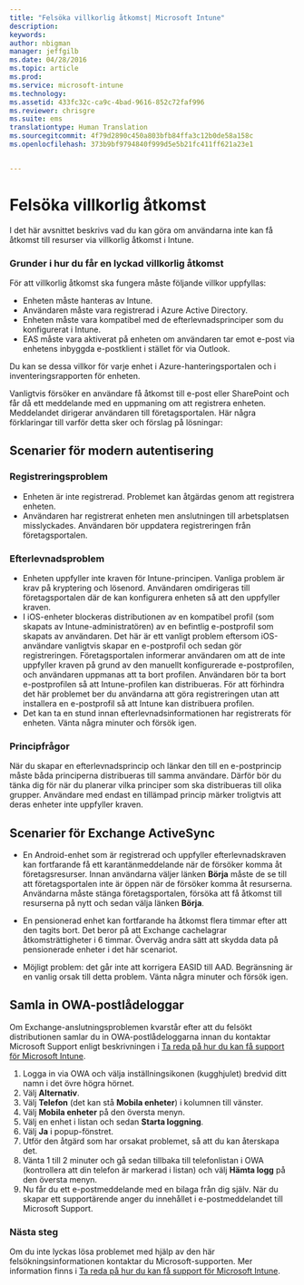 ```yaml
---
title: "Felsöka villkorlig åtkomst| Microsoft Intune"
description: 
keywords: 
author: nbigman
manager: jeffgilb
ms.date: 04/28/2016
ms.topic: article
ms.prod: 
ms.service: microsoft-intune
ms.technology: 
ms.assetid: 433fc32c-ca9c-4bad-9616-852c72faf996
ms.reviewer: chrisgre
ms.suite: ems
translationtype: Human Translation
ms.sourcegitcommit: 4f79d2890c450a803bfb84ffa3c12b0de58a158c
ms.openlocfilehash: 373b9bf9794840f999d5e5b21fc411ff621a23e1


---
```


# Felsöka villkorlig åtkomst

I det här avsnittet beskrivs vad du kan göra om användarna inte kan få åtkomst till resurser via villkorlig åtkomst i Intune. 

### Grunder i hur du får en lyckad villkorlig åtkomst

För att villkorlig åtkomst ska fungera måste följande villkor uppfyllas:

-   Enheten måste hanteras av Intune.
-   Användaren måste vara registrerad i Azure Active Directory.
-   Enheten måste vara kompatibel med de efterlevnadsprinciper som du konfigurerat i Intune. 
-   EAS måste vara aktiverat på enheten om användaren tar emot e-post via enhetens inbyggda e-postklient i stället för via Outlook.

Du kan se dessa villkor för varje enhet i Azure-hanteringsportalen och i inventeringsrapporten för enheten.





Vanligtvis försöker en användare få åtkomst till e-post eller SharePoint och får då ett meddelande med en uppmaning om att registrera enheten. Meddelandet dirigerar användaren till företagsportalen. Här några förklaringar till varför detta sker och förslag på lösningar:

## Scenarier för modern autentisering

### Registreringsproblem

 -  Enheten är inte registrerad. Problemet kan åtgärdas genom att registrera enheten.
 -  Användaren har registrerat enheten men anslutningen till arbetsplatsen misslyckades. Användaren bör uppdatera registreringen från företagsportalen. 
 
### Efterlevnadsproblem

 -  Enheten uppfyller inte kraven för Intune-principen. Vanliga problem är krav på kryptering och lösenord. Användaren omdirigeras till företagsportalen där de kan konfigurera enheten så att den uppfyller kraven.
 -  I iOS-enheter blockeras distributionen av en kompatibel profil (som skapats av Intune-administratören) av en befintlig e-postprofil som skapats av användaren. Det här är ett vanligt problem eftersom iOS-användare vanligtvis skapar en e-postprofil och sedan gör registreringen. Företagsportalen informerar användaren om att de inte uppfyller kraven på grund av den manuellt konfigurerade e-postprofilen, och användaren uppmanas att ta bort profilen. Användaren bör ta bort e-postprofilen så att Intune-profilen kan distribueras. För att förhindra det här problemet ber du användarna att göra registreringen utan att installera en e-postprofil så att Intune kan distribuera profilen.  
 -  Det kan ta en stund innan efterlevnadsinformationen har registrerats för enheten. Vänta några minuter och försök igen.

### Principfrågor

När du skapar en efterlevnadsprincip och länkar den till en e-postprincip måste båda principerna distribueras till samma användare. Därför bör du tänka dig för när du planerar vilka principer som ska distribueras till olika grupper. Användare med endast en tillämpad princip märker troligtvis att deras enheter inte uppfyller kraven.


## Scenarier för Exchange ActiveSync


- En Android-enhet som är registrerad och uppfyller efterlevnadskraven kan fortfarande få ett karantänmeddelande när de försöker komma åt företagsresurser. Innan användarna väljer länken **Börja** måste de se till att företagsportalen inte är öppen när de försöker komma åt resurserna. Användarna måste stänga företagsportalen, försöka att få åtkomst till resurserna på nytt och sedan välja länken **Börja**.

- En pensionerad enhet kan fortfarande ha åtkomst flera timmar efter att den tagits bort. Det beror på att Exchange cachelagrar åtkomsträttigheter i 6 timmar. Överväg andra sätt att skydda data på pensionerade enheter i det här scenariot.
- Möjligt problem: det går inte att korrigera EASID till AAD. Begränsning är en vanlig orsak till detta problem. Vänta några minuter och försök igen. 

## Samla in OWA-postlådeloggar

Om Exchange-anslutningsproblemen kvarstår efter att du felsökt distributionen samlar du in OWA-postlådeloggarna innan du kontaktar Microsoft Support enligt beskrivningen i [Ta reda på hur du kan få support för Microsoft Intune](how-to-get-support-for-microsoft-intune.md).

1. Logga in via OWA och välja inställningsikonen (kugghjulet) bredvid ditt namn i det övre högra hörnet. 
2. Välj **Alternativ**.
3. Välj **Telefon** (det kan stå **Mobila enheter**) i kolumnen till vänster.
4. Välj **Mobila enheter** på den översta menyn. 
5. Välj en enhet i listan och sedan **Starta loggning**. 
6. Välj **Ja** i popup-fönstret. 
7. Utför den åtgärd som har orsakat problemet, så att du kan återskapa det. 
8. Vänta 1 till 2 minuter och gå sedan tillbaka till telefonlistan i OWA (kontrollera att din telefon är markerad i listan) och välj **Hämta logg** på den översta menyn. 
9. Nu får du ett e-postmeddelande med en bilaga från dig själv. När du skapar ett supportärende anger du innehållet i e-postmeddelandet till Microsoft Support.


### Nästa steg
Om du inte lyckas lösa problemet med hjälp av den här felsökningsinformationen kontaktar du Microsoft-supporten. Mer information finns i [Ta reda på hur du kan få support för Microsoft Intune](how-to-get-support-for-microsoft-intune.md).



<!--HONumber=Jun16_HO4-->


